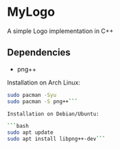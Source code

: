 # MyLogo

A simple Logo implementation in C++

## Dependencies

- png++

Installation on Arch Linux:

```bash
sudo pacman -Syu
sudo pacman -S png++```

Installation on Debian/Ubuntu:

```bash
sudo apt update
sudo apt install libpng++-dev```
